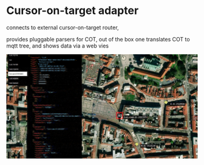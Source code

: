 # Cursor-on-target adapter

connects to external cursor-on-target router,

provides pluggable parsers for COT, out of the box one translates COT to mqtt tree, and shows data via a web vies

![SHOT](./screenshot.jpg)
